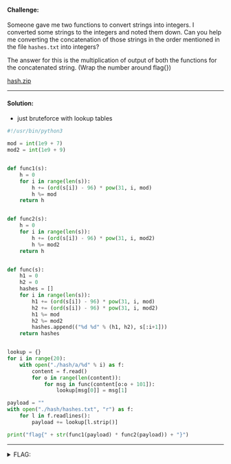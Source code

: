 #### Challenge:

Someone gave me two functions to convert strings into integers. I converted some strings to the integers and noted them down. Can you help me converting the concatenation of those strings in the order mentioned in the file `hashes.txt` into integers?

The answer for this is the multiplication of output of both the functions for the concatenated string. (Wrap the number around flag{})

[hash.zip](./hash.zip ":ignore")

---

#### Solution:

- just bruteforce with lookup tables

```python
#!/usr/bin/python3

mod = int(1e9 + 7)
mod2 = int(1e9 + 9)


def func1(s):
    h = 0
    for i in range(len(s)):
        h += (ord(s[i]) - 96) * pow(31, i, mod)
        h %= mod
    return h


def func2(s):
    h = 0
    for i in range(len(s)):
        h += (ord(s[i]) - 96) * pow(31, i, mod2)
        h %= mod2
    return h


def func(s):
    h1 = 0
    h2 = 0
    hashes = []
    for i in range(len(s)):
        h1 += (ord(s[i]) - 96) * pow(31, i, mod)
        h2 += (ord(s[i]) - 96) * pow(31, i, mod2)
        h1 %= mod
        h2 %= mod2
        hashes.append(("%d %d" % (h1, h2), s[:i+1]))
    return hashes


lookup = {}
for i in range(20):
    with open("./hash/a/%d" % i) as f:
        content = f.read()
        for o in range(len(content)):
            for msg in func(content[o:o + 101]):
                lookup[msg[0]] = msg[1]

payload = ""
with open("./hash/hashes.txt", "r") as f:
    for l in f.readlines():
        payload += lookup[l.strip()]

print("flag{" + str(func1(payload) * func2(payload)) + "}")
```

---

<details><summary>FLAG:</summary>

```
flag{82806233047447860}
```

</details>
<br/>
